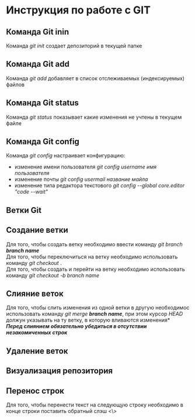 # Инструкция по работе с GIT
## Команда Git inin
Команда *git init* создает депозиторий в текущей папке
## Команда Git add
Команда *git add* добавляет в список отслеживаемых (индексируемых) файлов
## Команда Git status
Команда *git status* показывает какие изменения не учтены в текущем файле
## Команда Git config
Команда *git config* настраивает конфигурацию:
* изменение имени пользователя *git config username имя пользователя*
* изменение почты *git config usermail название майла*
* изменение типа редактора текстового *git config --global core.editor "code --wait"*

## Ветки Git

## Создание ветки
Для того, чтобы создать ветку необходимо ввести команду *git branch ___branch name___*\
Для того, чтобы переключиться на ветку необходимо использовать команду *git checkout <branch name>*.\
Для того, чтобы создать и перейти на ветку необходимо использовать команду *git checkout -b *branch name**

## Слияние веток
Для того, чтобы слить изменения из одной ветки в другую необходимос использовать команду *git merge __branch name__*, при этом курсор *HEAD* должун указывать на ту ветку, в которую вливаются изменения*\
***Перед слиянием обязательно убедиться в отсутствии незакомиченных строк***
## Удаление веток

## Визуализация репозитория

## Перенос строк
Для того, чтобы перенести текст на следующую строку необходимо в конце строки поставить обратный слэш <\\>